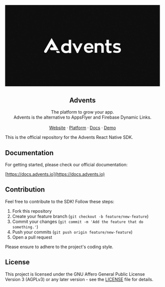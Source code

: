 <a href="https://advents.io/?utm_medium=social&utm_source=github&utm_campaign=advents-react-native-repo">
  <img alt="Advents brand." src="./.github/og.png">
</a>

<h2 align="center">Advents</h2>

<p align="center">
  The platform to grow your app.
  <br />
  Advents is the alternative to AppsFlyer and Firebase Dynamic Links.
  <br />
  <br />
  <a href="https://advents.io/?utm_medium=social&utm_source=github&utm_campaign=advents-react-native-repo">Website</a>
  ·
  <a href="https://app.advents.io">Platform</a>
  ·
  <a href="https://docs.advents.io">Docs</a>
  ·
  <a href="https://www.youtube.com/watch?v=3fAn__YR6jI">Demo</a>
</p>

This is the official repository for the Advents React Native SDK.

## Documentation

For getting started, please check our official documentation:

[https://docs.advents.io](https://docs.advents.io)

## Contribution

Feel free to contribute to the SDK! Follow these steps:

1. Fork this repository
2. Create your feature branch (`git checkout -b feature/new-feature`)
3. Commit your changes (`git commit -m 'Add the feature that do something.'`)
4. Push your commits (`git push origin feature/new-feature`)
5. Open a pull request

Please ensure to adhere to the project's coding style.

## License

This project is licensed under the GNU Affero General Public License Version 3 (AGPLv3) or any later version - see the [LICENSE](LICENSE.md) file for details.
